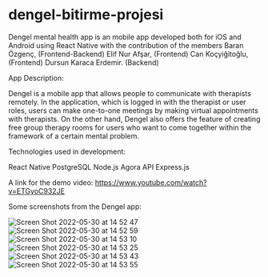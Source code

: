 # dengel-bitirme-projesi

Dengel mental health app is an mobile app developed both for iOS and Android using React Native with the contribution of the members 
Baran Özgenç, (Frontend-Backend)
Elif Nur Afşar, (Frontend)
Can Koçyiğitoğlu, (Frontend)
Dursun Karaca Erdemir. (Backend)

App Description: 

Dengel is a mobile app that allows people to communicate with therapists remotely. 
In the application, which is logged in with the therapist or user roles, users can make one-to-one meetings by making virtual appointments with therapists.
On the other hand, Dengel also offers the feature of creating free group therapy rooms 
for users who want to come together within the framework of a certain mental problem.

Technologies used in development:

React Native
PostgreSQL
Node.js 
Agora API
Express.js

A link for the demo video: https://www.youtube.com/watch?v=ETGyoC932JE 

Some screenshots from the Dengel app: 

![Screen Shot 2022-05-30 at 14 52 47](https://user-images.githubusercontent.com/59977131/170987238-f711ba93-78ff-4084-9669-239eb5525900.jpg)
![Screen Shot 2022-05-30 at 14 52 59](https://user-images.githubusercontent.com/59977131/170987247-94a3723c-4daf-493f-9850-a87225e2dec3.jpg)
![Screen Shot 2022-05-30 at 14 53 10](https://user-images.githubusercontent.com/59977131/170987250-8bb1df1c-273d-46c1-bf09-13851b4d12e2.jpg)
![Screen Shot 2022-05-30 at 14 53 25](https://user-images.githubusercontent.com/59977131/170987255-a4c18fe3-73e7-4053-b179-f3465f82d0ec.jpg)
![Screen Shot 2022-05-30 at 14 53 43](https://user-images.githubusercontent.com/59977131/170987264-f2f5013f-ff84-404b-bc6b-dbe267ff6059.jpg)
![Screen Shot 2022-05-30 at 14 53 55](https://user-images.githubusercontent.com/59977131/170987270-011c83b8-943b-412b-933b-2bfdb16e7914.jpg)
